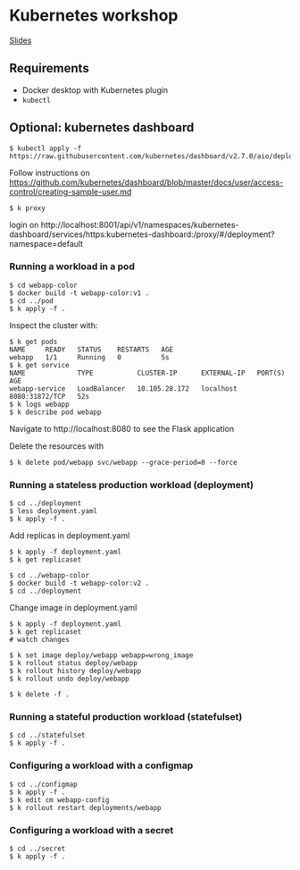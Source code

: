 # Kubernetes workshop

[Slides](https://hackmd.io/@99XCjSrYT7Cjoc69wdmSeQ/r1uGxphyh)

## Requirements
- Docker desktop with Kubernetes plugin
- `kubectl`

## Optional: kubernetes dashboard
```
$ kubectl apply -f https://raw.githubusercontent.com/kubernetes/dashboard/v2.7.0/aio/deploy/recommended.yaml
```
Follow instructions on https://github.com/kubernetes/dashboard/blob/master/docs/user/access-control/creating-sample-user.md

```
$ k proxy
```

login on http://localhost:8001/api/v1/namespaces/kubernetes-dashboard/services/https:kubernetes-dashboard:/proxy/#/deployment?namespace=default

### Running a workload in a pod

```
$ cd webapp-color
$ docker build -t webapp-color:v1 .
$ cd ../pod
$ k apply -f .
```

Inspect the cluster with:
```
$ k get pods
NAME     READY   STATUS    RESTARTS   AGE
webapp   1/1     Running   0          5s
$ k get service
NAME             TYPE           CLUSTER-IP      EXTERNAL-IP   PORT(S)          AGE
webapp-service   LoadBalancer   10.105.28.172   localhost     8080:31872/TCP   52s
$ k logs webapp
$ k describe pod webapp
```

Navigate to http://localhost:8080 to see the Flask application

Delete the resources with
```
$ k delete pod/webapp svc/webapp --grace-period=0 --force
```

### Running a stateless production workload (deployment)

```
$ cd ../deployment
$ less deployment.yaml
$ k apply -f .
```

Add replicas in deployment.yaml
```
$ k apply -f deployment.yaml
$ k get replicaset
```

```
$ cd ../webapp-color
$ docker build -t webapp-color:v2 .
$ cd ../deployment
```

Change image in deployment.yaml
```
$ k apply -f deployment.yaml
$ k get replicaset
# watch changes
```
```
$ k set image deploy/webapp webapp=wrong_image
$ k rollout status deploy/webapp
$ k rollout history deploy/webapp
$ k rollout undo deploy/webapp
```

```
$ k delete -f .
```

### Running a stateful production workload (statefulset)

```
$ cd ../statefulset
$ k apply -f .
```

### Configuring a workload with a configmap
```
$ cd ../configmap
$ k apply -f .
$ k edit cm webapp-config
$ k rollout restart deployments/webapp
```

### Configuring a workload with a secret

```
$ cd ../secret
$ k apply -f .
```
